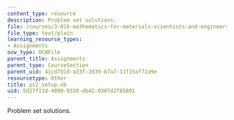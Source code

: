 ```yaml
---
content_type: resource
description: Problem set solutions.
file: /courses/3-016-mathematics-for-materials-scientists-and-engineers-fall-2005/5d27f11d48009330db429307d2f85891_ps2_setup.nb
file_type: text/plain
learning_resource_types:
- Assignments
ocw_type: OCWFile
parent_title: Assignments
parent_type: CourseSection
parent_uid: 41cd701d-a23f-2d39-b7a7-11f15af72a9e
resourcetype: Other
title: ps2_setup.nb
uid: 5d27f11d-4800-9330-db42-9307d2f85891
---
```

Problem set solutions.

